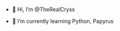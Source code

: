 - 👋 Hi, I’m @TheRealCryss

- 🌱 I’m currently learning Python, Papyrus

<!---
TheRealCryss/TheRealCryss is a ✨ special ✨ repository because its `README.md` (this file) appears on your GitHub profile.
You can click the Preview link to take a look at your changes.
--->
